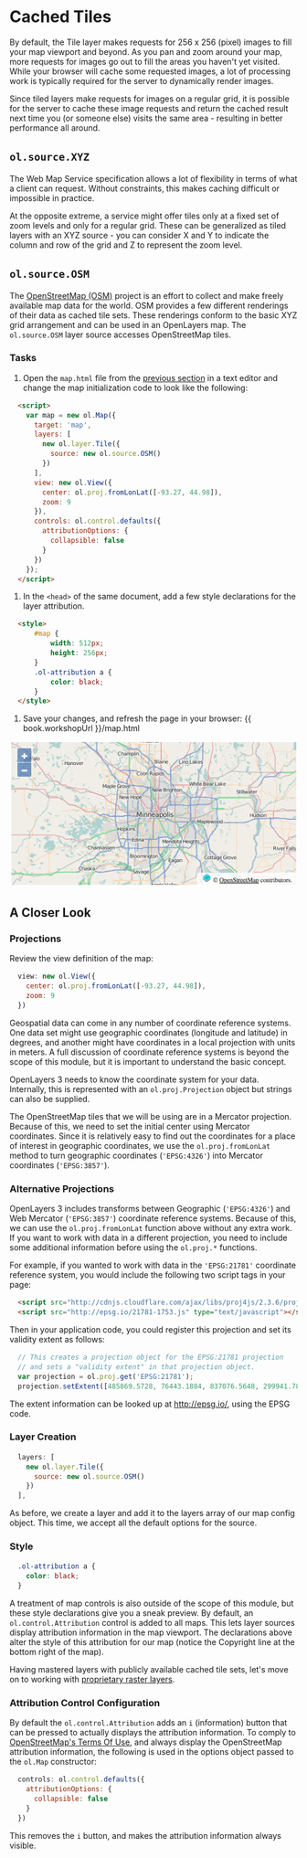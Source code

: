 # Cached Tiles

By default, the Tile layer makes requests for 256 x 256 (pixel) images to fill your map viewport and beyond. As you pan and zoom around your map, more requests for images go out to fill the areas you haven't yet visited. While your browser will cache some requested images, a lot of processing work is typically required for the server to dynamically render images.

Since tiled layers make requests for images on a regular grid, it is possible for the server to cache these image requests and return the cached result next time you (or someone else) visits the same area - resulting in better performance all around.

## `ol.source.XYZ`

The Web Map Service specification allows a lot of flexibility in terms of what a client can request. Without constraints, this makes caching difficult or impossible in practice.

At the opposite extreme, a service might offer tiles only at a fixed set of zoom levels and only for a regular grid. These can be generalized as tiled layers with an XYZ source - you can consider X and Y to indicate the column and row of the grid and Z to represent the zoom level.

## `ol.source.OSM`

The [OpenStreetMap (OSM)](http://www.openstreetmap.org/) project is an effort to collect and make freely available map data for the world. OSM provides a few different renderings of their data as cached tile sets. These renderings conform to the basic XYZ grid arrangement and can be used in an OpenLayers map. The `ol.source.OSM` layer source accesses OpenStreetMap tiles.

### Tasks

1. Open the `map.html` file from the [previous section](wms.md) in a text editor and change the map initialization code to look like the following:

  ```html
    <script>
      var map = new ol.Map({
        target: 'map',
        layers: [
          new ol.layer.Tile({
            source: new ol.source.OSM()
          })
        ],
        view: new ol.View({
          center: ol.proj.fromLonLat([-93.27, 44.98]),
          zoom: 9
        }),
        controls: ol.control.defaults({
          attributionOptions: {
            collapsible: false
          }
        })
      });
    </script>
  ```

1. In the `<head>` of the same document, add a few style declarations for the layer attribution.

  ```html
    <style>
        #map {
            width: 512px;
            height: 256px;
        }
        .ol-attribution a {
            color: black;
        }
    </style>
  ```

1. Save your changes, and refresh the page in your browser: {{ book.workshopUrl }}/map.html

  ![A tiled layer with an OSM source](cached1.png)

## A Closer Look

### Projections

Review the view definition of the map:

```js
  view: new ol.View({
    center: ol.proj.fromLonLat([-93.27, 44.98]),
    zoom: 9
  })
```

Geospatial data can come in any number of coordinate reference systems. One data set might use geographic coordinates (longitude and latitude) in degrees, and another might have coordinates in a local projection with units in meters. A full discussion of coordinate reference systems is beyond the scope of this module, but it is important to understand the basic concept.

OpenLayers 3 needs to know the coordinate system for your data. Internally, this is represented with an `ol.proj.Projection` object but strings can also be supplied.

The OpenStreetMap tiles that we will be using are in a Mercator projection. Because of this, we need to set the initial center using Mercator coordinates. Since it is relatively easy to find out the coordinates for a place of interest in geographic coordinates, we use the `ol.proj.fromLonLat` method to turn geographic coordinates (`'EPSG:4326'`) into Mercator coordinates (`'EPSG:3857'`).

### Alternative Projections

OpenLayers 3 includes transforms between Geographic (`'EPSG:4326'`) and Web Mercator (`'EPSG:3857'`) coordinate reference systems.  Because of this, we can use the `ol.proj.fromLonLat` function above without any extra work.  If you want to work with data in a different projection, you need to include some additional information before using the `ol.proj.*` functions.

For example, if you wanted to work with data in the `'EPSG:21781'` coordinate reference system, you would include the following two script tags in your page:

```html
  <script src="http://cdnjs.cloudflare.com/ajax/libs/proj4js/2.3.6/proj4.js" type="text/javascript"></script>
  <script src="http://epsg.io/21781-1753.js" type="text/javascript"></script>
```

Then in your application code, you could register this projection and set its validity extent as follows:

```js
  // This creates a projection object for the EPSG:21781 projection
  // and sets a "validity extent" in that projection object.
  var projection = ol.proj.get('EPSG:21781');
  projection.setExtent([485869.5728, 76443.1884, 837076.5648, 299941.7864]);
```

The extent information can be looked up at http://epsg.io/, using the EPSG code.

### Layer Creation

```js
  layers: [
    new ol.layer.Tile({
      source: new ol.source.OSM()
    })
  ],
```

As before, we create a layer and add it to the layers array of our map config object. This time, we accept all the default options for the source.

### Style

```css
  .ol-attribution a {
    color: black;
  }
```

A treatment of map controls is also outside of the scope of this module, but these style declarations give you a sneak preview. By default, an `ol.control.Attribution` control is added to all maps. This lets layer sources display attribution information in the map viewport. The declarations above alter the style of this attribution for our map (notice the Copyright line at the bottom right of the map).

Having mastered layers with publicly available cached tile sets, let's move on to working with [proprietary raster layers](proprietary.md).

### Attribution Control Configuration

By default the `ol.control.Attribution` adds an `i` (information) button that can be pressed to actually displays the attribution information. To comply to [OpenStreetMap's Terms Of Use](http://wiki.openstreetmap.org/wiki/Legal_FAQ), and always display the OpenStreetMap attribution information, the following is used in the options object passed to the `ol.Map` constructor:

```js
  controls: ol.control.defaults({
    attributionOptions: {
      collapsible: false
    }
  })
```

This removes the `i` button, and makes the attribution information always visible.
